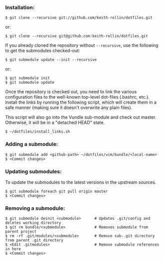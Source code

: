 ### Installation:

```
$ git clone --recursive git://github.com/keith-rollin/dotfiles.git
```

or:

```
$ git clone --recursive git@github.com:keith-rollin/dotfiles.git
```

If you already cloned the repository without `--recursive`, use the following to get the submodules checked-out:

```
$ git submodule update --init --recursive
```

or:

```
$ git submodule init
$ git submodule update
```

Once the repository is checked out, you need to link the various configuration files to the well-known top-level dot-files (.bashrc, etc.). Install the links by running the following script, which will create them in a safe manner (making sure it doesn't overwrite any plain files).

This script will also go into the Vundle sub-module and check out master. Otherwise, it will be in a "detached HEAD" state.

```
$ ~/dotfiles/install_links.sh
```

### Adding a submodule:

```
$ git submodule add <github-path> ~/dotfiles/vim/bundle/<local-name>
$ <Commit changes>
```

### Updating submodules:

To update the submodules to the latest versions in the upstream sources.

```
$ git submodule foreach git pull origin master
$ <Commit changes>
```

### Removing a submodule:

```
$ git submodule deinit <submodule>      # Updates .git/config and deletes working directory
$ git rm bundle/<submodule>             # Removes submodule from parent project
$ rm -rf .git/modules/<submodule>       # Remove sub-.git directory from parent .git directory
$ <Edit .gitmodules>                    # Remove submodule references in here
$ <Commit changes>
```
